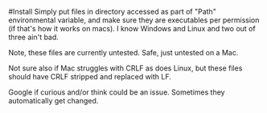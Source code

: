 #Install
Simply put files in directory accessed as part of "Path" environmental variable, and make sure they are executables per permission (if that's how it works on macs). I know Windows and Linux and two out of three ain't bad. 

Note, these files are currently untested. Safe, just untested on a Mac. 

Not sure also if Mac struggles with CRLF as does Linux, but these files should have CRLF stripped and replaced with LF. 

Google if curious and/or think could be an issue. Sometimes they automatically get changed. 
